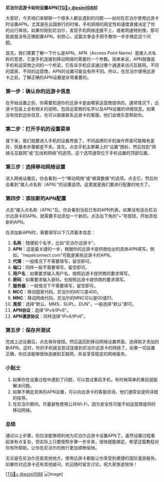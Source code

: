 **尼泊尔远游卡如何设置APN[[TG💪+ @esim1088](https://t.me/s/esim1088)]**

大家好，今天咱们来聊聊一个很多人都会遇到的问题——如何在尼泊尔使用远游卡时设置APN。尤其是在出国旅行的时候，手机网络的稳定性和速度直接决定了你的出行体验。如果你刚到尼泊尔，发现手机网络连接不上，或者网速特别慢，那可能就是没有正确配置APN。别担心，这篇文章会手把手教你一步步搞定这个问题。

首先，我们需要了解一下什么是APN。APN（Access Point Name）是接入点名称的意思，它是手机连接到移动网络时需要的一个参数。简单来说，APN就像是手机和运营商之间的一个桥梁，它告诉手机应该通过哪个通道来访问互联网。不同的国家、不同的运营商，APN的设置可能会有所不同。所以，在尼泊尔使用远游卡之前，了解正确的APN设置是非常重要的。

### 第一步：确认你的远游卡信息

在开始设置之前，你需要知道你的远游卡是由哪家运营商提供的。通常情况下，远游卡包装上会有相关的说明，包括运营商的名字以及APN设置的详细信息。如果没有找到这些信息，也可以直接联系远游卡的客服，他们会很乐意帮助你。

### 第二步：打开手机的设置菜单

接下来，我们就要进入手机的设置界面了。不同品牌的手机操作界面可能略有差异，但基本步骤都差不多。首先，点击手机主屏幕上的“设置”图标，然后找到“网络与互联网”或“无线和网络”的选项。这个选项通常位于手机设置的顶部位置。

### 第三步：选择移动网络设置

进入网络设置后，你会看到一个“移动网络”或“蜂窝数据”的选项。点击它，然后你会看到“接入点名称（APN）”的设置选项。这里就是我们要进行配置的地方了。

### 第四步：添加新的APN配置

点击“接入点名称（APN）”后，你会看到当前已有的APN列表。如果没有适合尼泊尔远游卡的APN，就需要手动添加一个新的。点击右下角的“+”号按钮，开始添加新的APN。

在添加新APN时，需要填写以下几项基本信息：

1. **名称**：随便起个名字，比如“尼泊尔远游卡”。
2. **APN**：这是最关键的一步，根据你的远游卡提供商给出的具体APN填写。例如，“nepalconnect.com”可能是某些远游卡的APN。
3. **代理**：一般情况下不需要填写，留空即可。
4. **端口**：同样一般不需要填写，留空即可。
5. **用户名**：如果要求输入用户名，按照远游卡提供商的要求填写。
6. **密码**：如果要求输入密码，也按照远游卡提供商的要求填写。
7. **服务器**：一般情况下不需要填写，留空即可。
8. **MCC**：移动国家代码，尼泊尔的MCC是400。
9. **MNC**：移动网络代码，尼泊尔的MNC可以是00或01。
10. **类型**：选择“默认、MMS、SUPL、DUN”，一般选择“默认”即可。
11. **APN协议**：选择“IPv4/IPv6”。
12. **APN漫游协议**：同样选择“IPv4/IPv6”。

### 第五步：保存并测试

完成上述设置后，点击保存按钮。然后返回到移动网络设置界面，选择刚才添加的新APN。这时，你的手机就会尝试连接到尼泊尔远游卡的网络了。如果一切设置正确，你应该能够很快连接到互联网，并且享受稳定的网络服务。

### 小贴士

1. 如果你在设置过程中遇到了问题，可以尝试重启手机，有时候简单的重启就能解决问题。
2. 如果不确定具体的APN设置，可以向远游卡的客服咨询，他们通常会提供详细的指导。
3. 在尼泊尔期间，尽量避免使用公共Wi-Fi，因为安全性可能不如运营商提供的移动网络。

### 总结

通过以上步骤，你应该能够顺利地为尼泊尔远游卡设置APN了。虽然设置过程看起来有点复杂，但实际上只要按照步骤一步步来，很快就能搞定。希望这篇教程对你有所帮助，让你在尼泊尔的旅行更加顺畅愉快。

无论是在尼泊尔还是其他地方，使用远游卡都能让你享受到便捷的国际漫游服务。如果你对远游卡还有其他疑问，欢迎随时留言讨论。祝大家旅途愉快！

[[TG💪+ @esim1088](https://t.me/s/esim1088) ![Image](https://i.postimg.cc/4NQfJmqS/Snipaste-2025-05-13-00-14-12.png)]
